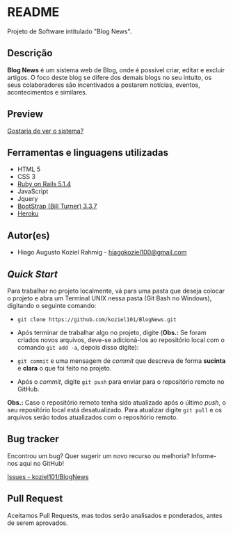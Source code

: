 # README

Projeto de Software intitulado "Blog News".  

Descrição
---------
**Blog News** é um sistema web de Blog, onde é possível criar, editar e excluir artigos. O foco deste blog se difere dos demais blogs no seu intuito, os seus colaboradores são incentivados a postarem notícias, eventos, acontecimentos e similares. 

## Preview

[Gostaria de ver o sistema?](https://blog-news.herokuapp.com/)

## Ferramentas e linguagens utilizadas

* HTML 5
* CSS 3
* [Ruby on Rails 5.1.4](http://rubyonrails.org/)
* JavaScript
* Jquery
* [BootStrap (Bill Turner) 3.3.7](https://getbootstrap.com/docs/3.3/)
* [Heroku](heroku.com)

Autor(es)
-------
 * Hiago Augusto Koziel Rahmig - <hiagokoziel100@gmail.com>
 
*Quick Start*
-------------
Para trabalhar no projeto localmente, vá para uma pasta que deseja colocar o projeto e abra um Terminal UNIX nessa pasta (Git Bash no Windows), digitando o seguinte comando:

* `git clone https://github.com/koziel101/BlogNews.git`

* Após terminar de trabalhar algo no projeto, digite (**Obs.:** Se foram criados novos arquivos, deve-se adicioná-los ao repositório local com o comando `git add -a`, depois disso digite):

* `git commit` e uma mensagem de *commit* que descreva de forma **sucinta** e **clara** o que foi feito no projeto.

* Após o *commit*, digite `git push` para enviar para o repositório remoto no GitHub.

**Obs.:** Caso o repositório remoto tenha sido atualizado após o último *push*, o seu repositório local está desatualizado. Para atualizar digite `git pull` e os arquivos serão todos atualizados com o repositório remoto.


Bug tracker
-----------
Encontrou um bug? Quer sugerir um novo recurso ou melhoria? Informe-nos aqui no GitHub!

[Issues - koziel101/BlogNews](https://github.com/koziel101/BlogNews/issues)

Pull Request
------------
Aceitamos Pull Requests, mas todos serão analisados e ponderados, antes de serem aprovados.
